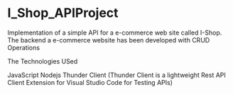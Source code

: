 # I_Shop_APIProject

Implementation of a simple API for a e-commerce web site called I-Shop. The backend a e-commerce website has been developed with CRUD Operations

The Technologies USed

JavaScript
Nodejs
Thunder Client (Thunder Client is a lightweight Rest API Client Extension for Visual Studio Code for Testing APIs)
